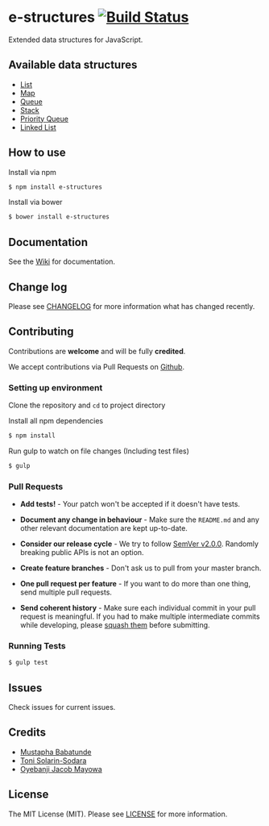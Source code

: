 # e-structures  [![Build Status](https://travis-ci.org/toystars/eStructures.svg?branch=master)](https://travis-ci.org/toystars/eStructures)

Extended data structures for JavaScript.

## Available data structures

* [List](https://github.com/toystars/eStructures/wiki/eList)
* [Map](https://github.com/toystars/eStructures/wiki/eMap)
* [Queue](https://github.com/toystars/eStructures/wiki/eQueue)
* [Stack](https://github.com/toystars/eStructures/wiki/eStack)
* [Priority Queue](https://github.com/toystars/eStructures/wiki/ePriorityQueue)
* [Linked List](https://github.com/toystars/eStructures/wiki/eLinkedList)


## How to use
Install via npm
```bash
$ npm install e-structures
```
Install via bower
```bash
$ bower install e-structures
```


## Documentation
See the [Wiki](https://github.com/toystars/eStructures/wiki) for documentation.

## Change log

Please see [CHANGELOG](CHANGELOG.md) for more information what has changed recently.

## Contributing

Contributions are **welcome** and will be fully **credited**.

We accept contributions via Pull Requests on [Github](https://github.com/toystars/eStructures).

### Setting up environment

Clone the repository and `cd` to project directory

Install all npm dependencies

```bash
$ npm install
```

Run gulp to watch on file changes (Including test files)
```bash
$ gulp
```


### Pull Requests

- **Add tests!** - Your patch won't be accepted if it doesn't have tests.

- **Document any change in behaviour** - Make sure the `README.md` and any other relevant documentation are kept up-to-date.

- **Consider our release cycle** - We try to follow [SemVer v2.0.0](http://semver.org/). Randomly breaking public APIs is not an option.

- **Create feature branches** - Don't ask us to pull from your master branch.

- **One pull request per feature** - If you want to do more than one thing, send multiple pull requests.

- **Send coherent history** - Make sure each individual commit in your pull request is meaningful. If you had to make multiple intermediate commits while developing, please [squash them](http://www.git-scm.com/book/en/v2/Git-Tools-Rewriting-History#Changing-Multiple-Commit-Messages) before submitting.


### Running Tests

``` bash
$ gulp test
```

## Issues

Check issues for current issues.

## Credits

- [Mustapha Babatunde](https://twitter.com/iAmToystars)
- [Toni Solarin-Sodara](https://twitter.com/tonerdo)
- [Oyebanji Jacob Mayowa](https://twitter.com/py_jac)

## License

The MIT License (MIT). Please see [LICENSE](LICENSE.md) for more information.
